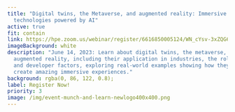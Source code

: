 ```yaml
---
title: "Digital twins, the Metaverse, and augmented reality: Immersive
  technologies powered by AI"
active: true
fit: contain
link: https://hpe.zoom.us/webinar/register/6616850005124/WN_cYsv-3xZQG6GOXimfZ9Xfw
imageBackground: white
description: "June 14, 2023: Learn about digital twins, the metaverse, and
  augmented reality, including their application in industries, the role of AI,
  and developer factors, exploring real-world examples showing how they can
  create amazing immersive experiences."
background: rgba(0, 86, 122, 0.8);
label: Register Now!
priority: 3
image: /img/event-munch-and-learn-newlogo400x400.png
---
```


